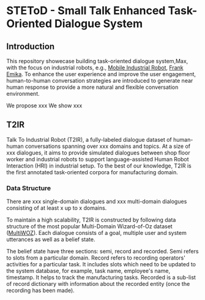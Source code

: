 # STEToD - Small Talk Enhanced Task-Oriented Dialogue System

## Introduction

This repository showecase building task-oriented dialogue system,Max, with the focus on industrial robots,
e.g., [Mobile Industrial Robot](https://www.mobile-industrial-robots.com/en/), 
[Frank Emika](https://www.franka.de/). To enhance the user experience and improve the user engagement, human-to-human
conversation strategies are introduced to generate near human response to provide a more natural and flexible conversation
environment.

We propose xxx We show xxx

## T2IR
Talk To Industrial Robot (T2IR), a fully-labeled dialogue dataset of human-human conversations spanning 
over xxx domains and topics. At a size of xxx dialogues, it aims to provide simulated dialogues between
shop floor worker and industrial robots to support language-assisted Human Robot Interaction (HRI) in 
industrial setup. To the best of our knowledge, T2IR is the first annotated task-oriented corpora for 
manufacturing domain.

### Data Structure
There are xxx single-domain dialogues and xxx multi-domain dialogues consisting of at least x up to x domains. 

To maintain a high scalability, T2IR is constructed by following data structure of the most popular 
Multi-Domain Wizard-of-Oz dataset ([MultiWOZ](https://github.com/budzianowski/multiwoz)). 
Each dialogue consists of a goal, multiple user and system utterances as well as a belief state. 


The belief state have three sections: semi, record and recorded. Semi refers to slots from a particular 
domain. Record refers to recording operators' activities for a particular task. It includes slots which 
need to be updated to the system database, for example, task name, employee's name, timestamp. It helps
to track the manufacturing tasks. Recorded is a sub-list of record dictionary with information about 
the recorded entity (once the recording has been made).
